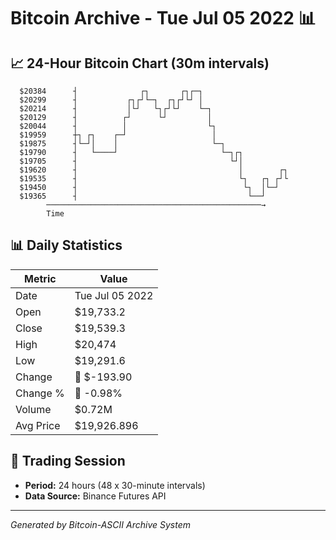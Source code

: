 # Bitcoin Archive - Tue Jul 05 2022 📊

## 📈 24-Hour Bitcoin Chart (30m intervals)

```
  $20384      ┤              ┌┐       ┌┐┌─┐                    
  $20299      ┤           ┌┐┌┘└─┐  ┌┐┌┘└┘ │                    
  $20214      ┤           │└┘   └┐┌┘└┘    └─┐                  
  $20129      ┤          ┌┘      └┘         │                  
  $20044      ┤          │                  └┐                 
  $19959      ┼┐ ┌┐    ┌─┘                   │                 
  $19875      ┤└─┘│    │                     └─┐               
  $19790      ┤   └────┘                       └─┐┌┐           
  $19705      ┤                                  └┘│           
  $19620      ┤                                    │        ┌┐ 
  $19535      ┤                                    └┐   ┌┐ ┌┘└ 
  $19450      ┤                                     └┐  │└─┘   
  $19365      ┤                                      └──┘      
        ────────────────────────────────────────────────→
        Time
```

## 📊 Daily Statistics

| Metric | Value |
|--------|-------|
| Date | Tue Jul 05 2022 |
| Open | $19,733.2 |
| Close | $19,539.3 |
| High | $20,474 |
| Low | $19,291.6 |
| Change | 🔴 $-193.90 |
| Change % | 🔴 -0.98% |
| Volume | $0.72M |
| Avg Price | $19,926.896 |

## 📅 Trading Session

- **Period:** 24 hours (48 x 30-minute intervals)
- **Data Source:** Binance Futures API

---
*Generated by Bitcoin-ASCII Archive System*
